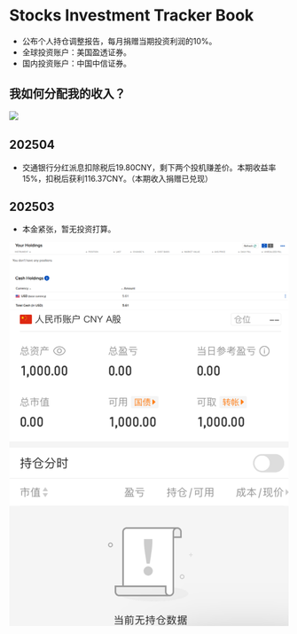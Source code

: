 # Stocks Investment Tracker Book

* 公布个人持仓调整报告，每月捐赠当期投资利润的10%。
* 全球投资账户：美国盈透证券。
* 国内投资账户：中国中信证券。

## 我如何分配我的收入？

![](R01Files/R01moneyasset.png)

## 202504

* 交通银行分红派息扣除税后19.80CNY，剩下两个投机赚差价。本期收益率15%，扣税后获利116.37CNY。（本期收入捐赠已兑现）

## 202503

* 本金紧张，暂无投资打算。

![](R01Files/R0120250301.png)
![](R01Files/R0120250302.png)
